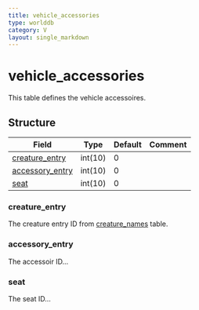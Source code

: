```yaml
---
title: vehicle_accessories
type: worlddb
category: V
layout: single_markdown
---
```


# vehicle_accessories
This table defines the vehicle accessoires. 

## Structure

Field                                                                                             | Type    | Default | Comment
------------------------------------------------------------------------------------------------- | ------- | ------- | -------
[creature_entry](#creature_entry)   | int(10) | 0       |        
[accessory_entry](#accessory_entry) | int(10) | 0       |        
[seat](#seat)                       | int(10) | 0       |        

### creature_entry

The creature entry ID from [creature_names](http://www.ascemu.org/wiki/index.php?title=Creature_names&action=edit&redlink=1 "Creature names (page does not exist)") table.

### accessory_entry

The accessoir ID...

### seat

The seat ID...